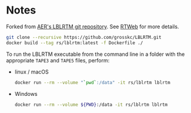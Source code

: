 # Notes

Forked from [AER's LBLRTM git repository](https://github.com/AER-RC/LBLRTM). See [RTWeb](http://rtweb.aer.com) for more details.

```bash
git clone --recursive https://github.com/grosskc/LBLRTM.git
docker build --tag rs/lblrtm:latest -f Dockerfile ./
```

To run the LBLRTM executable from the command line in a folder with the appropriate `TAPE3` and `TAPE5` files, perform:

  * linux / macOS

      ```bash
      docker run --rm --volume "`pwd`:/data" -it rs/lblrtm lblrtm
      ```
  * Windows

      ```bash
      docker run --rm --volume ${PWD}:/data -it rs/lblrtm lblrtm
      ```
